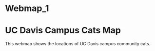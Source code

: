 Webmap\_1
================

<!DOCTYPE html>
<html>

<head>
<title>UC Davis Campus Cats Map</title>

<!--Load the Leaflet CSS file -->
<link rel="stylesheet" href="https://unpkg.com/leaflet@1.7.1/dist/leaflet.css" integrity="sha512-xodZBNTC5n17Xt2atTPuE1HxjVMSvLVW9ocqUKLsCC5CXdbqCmblAshOMAS6/keqq/sMZMZ19scR4PsZChSR7A=="crossorigin=""/>

<!--Load the Leaflet JavaScript file -->
<script src="https://unpkg.com/leaflet@1.7.1/dist/leaflet.js" integrity="sha512-XQoYMqMTK8LvdxXYG3nZ448hOEQiglfqkJs1NOQV44cWnUrBc8PkAOcXy20w0vlaXaVUearIOBhiXZ5V3ynxwA=="crossorigin=""></script>
</head>

<body>
<h1>UC Davis Campus Cats Map</h1>
<p>This webmap shows the locations of UC Davis campus community cats.</p>

<div id="mapid" style="width: 600px; height: 400px;"></div>

<script src="campus_cats.js" type="text/javascript"></script>

<script>

    //add an empty map called "catmap" to the page in the mapid div
    var catmap = L.map('mapid', {
        center: [38.538592, -121.75],
        zoom: 15
        });

    //add the base map = Stamen Toner tile layer
    var Stamen_Toner = L.tileLayer('https://stamen-tiles-{s}.a.ssl.fastly.net/toner/{z}/{x}/{y}.{ext}', {
        attribution: 'Map tiles by <a href="http://stamen.com">Stamen Design</a>, <a href="http://creativecommons.org/licenses/by/3.0">CC BY 3.0</a> &mdash; Map data &copy; <a href="http://www.openstreetmap.org/copyright">OpenStreetMap</a>',
        subdomains: 'abcd',
        minZoom: 0,
        maxZoom: 20,
        ext: 'png'
        });
        catmap.addLayer(Stamen_Toner);

    //add a marker for the Quad with a tooltip
            //Quad: 38.541162, -121.749371
    var marker = new L.marker([38.541112, -121.749350], {
        opacity: 1.0   //teardrop marker opacity may be set to zero
        });             
        marker.bindTooltip("<b>Quad</b>", { });
        marker.addTo(catmap);
 
    //add cat points from the GeoJSON (campus_cats.js) file

    var catpoints = L.geoJSON(campus_cats, {  
        pointToLayer: function(feature, latlng){  
            return L.circleMarker(latlng, {color: 'orange', radius: 8});
        },
        onEachFeature: function(feature, layer){
            layer.bindPopup(
                "<img src='"+feature.properties.gx_media_links+"' width='259'><br><b>Name: </b>" + feature.properties.Name + "<br><b>Description: </b>"+ feature.properties.details);
        }
    }).addTo(catmap);
    
</script>

</body>

</html>

